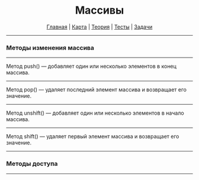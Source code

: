 <div align="center">

# Массивы

[Главная](https://github.com/dollaween/junior-roadmap/)
|
[Карта](/roadmap/README.md)
|
[Теория](/theory/README.md)
|
[Тесты](/tests/README.md)
|
[Задачи](/tasks/README.md)

</div>

---

### Методы изменения массива

---

Метод push() — добавляет один или несколько элементов в конец массива.

---

Метод pop() — удаляет последний элемент массива и возвращает его значение.

---

Метод unshift() — добавляет один или несколько элементов в начало массива.

---

Метод shift() — удаляет первый элемент массива и возвращает его значение.

---

### Методы доступа

---


















